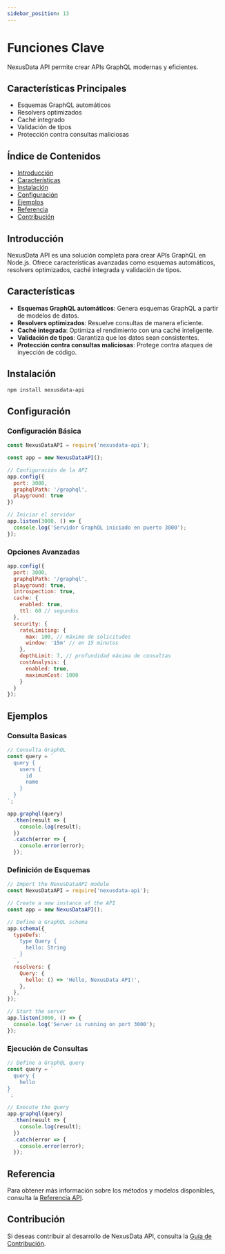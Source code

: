 ```yaml
---
sidebar_position: 13
---
```


# Funciones Clave

NexusData API permite crear APIs GraphQL modernas y eficientes.

## Características Principales

- Esquemas GraphQL automáticos
- Resolvers optimizados
- Caché integrado
- Validación de tipos
- Protección contra consultas maliciosas
## Índice de Contenidos

- [Introducción](#introducción)
- [Características](#características)
- [Instalación](#instalación)
- [Configuración](#configuración)
- [Ejemplos](#ejemplos)
- [Referencia](#referencia)
- [Contribución](#contribución)
## Introducción

NexusData API es una solución completa para crear APIs GraphQL en Node.js. Ofrece características avanzadas como esquemas automáticos, resolvers optimizados, caché integrada y validación de tipos.

## Características

- **Esquemas GraphQL automáticos**: Genera esquemas GraphQL a partir de modelos de datos.
- **Resolvers optimizados**: Resuelve consultas de manera eficiente.
- **Caché integrada**: Optimiza el rendimiento con una caché inteligente.
- **Validación de tipos**: Garantiza que los datos sean consistentes.
- **Protección contra consultas maliciosas**: Protege contra ataques de inyección de código.

## Instalación

```bash
npm install nexusdata-api
```

## Configuración

### Configuración Básica

```javascript
const NexusDataAPI = require('nexusdata-api');

const app = new NexusDataAPI();

// Configuración de la API
app.config({
  port: 3000,
  graphqlPath: '/graphql',
  playground: true
})

// Iniciar el servidor
app.listen(3000, () => {
  console.log('Servidor GraphQL iniciado en puerto 3000');
});
```

### Opciones Avanzadas

```javascript
app.config({
  port: 3000,
  graphqlPath: '/graphql',
  playground: true,
  introspection: true,
  cache: {
    enabled: true,
    ttl: 60 // segundos
  },
  security: {
    rateLimiting: {
      max: 100, // máximo de solicitudes
      window: '15m' // en 15 minutos
    },
    depthLimit: 7, // profundidad máxima de consultas
    costAnalysis: {
      enabled: true,
      maximumCost: 1000
    }
  }
});
```

## Ejemplos

### Consulta Basicas

```javascript
// Consulta GraphQL
const query = `
  query {
    users {
      id
      name
    }
  }
`;

app.graphql(query)
  .then(result => {
    console.log(result);
  })
  .catch(error => {
    console.error(error);
  });
```
### Definición de Esquemas

```javascript
// Import the NexusDataAPI module
const NexusDataAPI = require('nexusdata-api');

// Create a new instance of the API
const app = new NexusDataAPI();

// Define a GraphQL schema
app.schema({
  typeDefs: `
    type Query {
      hello: String
    }
  `,
  resolvers: {
    Query: {
      hello: () => 'Hello, NexusData API!',
    },
  },
});

// Start the server
app.listen(3000, () => {
  console.log('Server is running on port 3000');
});
```
### Ejecución de Consultas

```javascript
// Define a GraphQL query
const query = `
  query {
    hello
}
`;

// Execute the query
app.graphql(query)
  .then(result => {
    console.log(result);
  })
  .catch(error => {
    console.error(error);
  });
```

## Referencia

Para obtener más información sobre los métodos y modelos disponibles, consulta la [Referencia API](reference.md).

## Contribución

Si deseas contribuir al desarrollo de NexusData API, consulta la [Guía de Contribución](contributing.md).